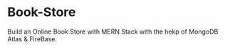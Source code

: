 # Book-Store
Build an Online Book Store with MERN Stack with the hekp of MongoDB Atlas &amp; FireBase. 
